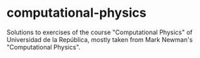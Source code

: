 # computational-physics

Solutions to exercises of the course "Computational Physics" of Universidad de la República, mostly taken from Mark Newman's "Computational Physics". 
